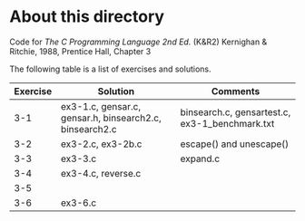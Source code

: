 # About this directory 
Code for _The C Programming Language 2nd Ed._ (K&R2) Kernighan & Ritchie, 1988, Prentice Hall, Chapter 3

The following table is a list of exercises and solutions.

|Exercise|Solution|Comments|
|--------|--------|--------|
|3-1 	 | ex3-1.c, gensar.c, gensar.h, binsearch2.c, binsearch2.c|binsearch.c, gensartest.c, ex3-1_benchmark.txt|
|3-2  	 | ex3-2.c, ex3-2b.c | escape() and unescape() |
|3-3     | ex3-3.c|expand.c|
|3-4     | ex3-4.c, reverse.c||
|3-5     | ||
|3-6     | ex3-6.c||
